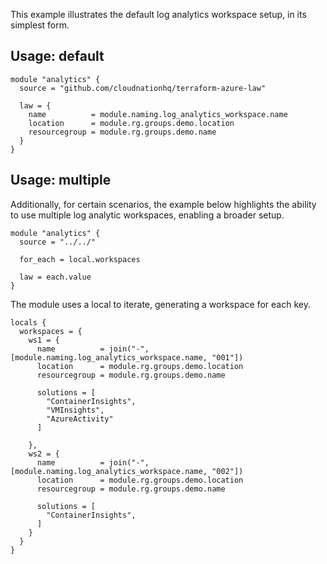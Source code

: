This example illustrates the default log analytics workspace setup, in its simplest form.

## Usage: default

```hcl
module "analytics" {
  source = "github.com/cloudnationhq/terraform-azure-law"

  law = {
    name          = module.naming.log_analytics_workspace.name
    location      = module.rg.groups.demo.location
    resourcegroup = module.rg.groups.demo.name
  }
}
```

## Usage: multiple

Additionally, for certain scenarios, the example below highlights the ability to use multiple log analytic workspaces, enabling a broader setup.

```hcl
module "analytics" {
  source = "../../"

  for_each = local.workspaces

  law = each.value
}
```

The module uses a local to iterate, generating a workspace for each key.

```hcl
locals {
  workspaces = {
    ws1 = {
      name          = join("-", [module.naming.log_analytics_workspace.name, "001"])
      location      = module.rg.groups.demo.location
      resourcegroup = module.rg.groups.demo.name

      solutions = [
        "ContainerInsights",
        "VMInsights",
        "AzureActivity"
      ]

    },
    ws2 = {
      name          = join("-", [module.naming.log_analytics_workspace.name, "002"])
      location      = module.rg.groups.demo.location
      resourcegroup = module.rg.groups.demo.name

      solutions = [
        "ContainerInsights",
      ]
    }
  }
}
```
